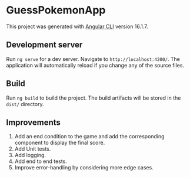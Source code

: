 # GuessPokemonApp

This project was generated with [Angular CLI](https://github.com/angular/angular-cli) version 16.1.7.

## Development server

Run `ng serve` for a dev server. Navigate to `http://localhost:4200/`. The application will automatically reload if you change any of the source files.


## Build

Run `ng build` to build the project. The build artifacts will be stored in the `dist/` directory.

## Improvements
1. Add an end condition to the game and add the corresponding component to display the final score.
2. Add Unit tests.
3. Add logging.
4. Add end to end tests.
5. Improve error-handling by considering more edge cases.

